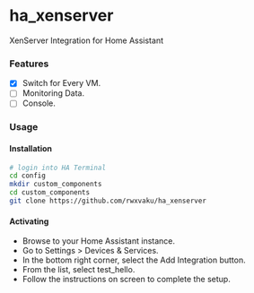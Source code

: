 # ha_xenserver
XenServer Integration for Home Assistant

### Features
- [x] Switch for Every VM.
- [ ] Monitoring Data.
- [ ] Console.

### Usage
#### Installation

```bash
# login into HA Terminal
cd config
mkdir custom_components
cd custom_components
git clone https://github.com/rwxvaku/ha_xenserver
```

#### Activating
* Browse to your Home Assistant instance.
* Go to Settings > Devices & Services.
* In the bottom right corner, select the Add Integration button.
* From the list, select test_hello.
* Follow the instructions on screen to complete the setup.